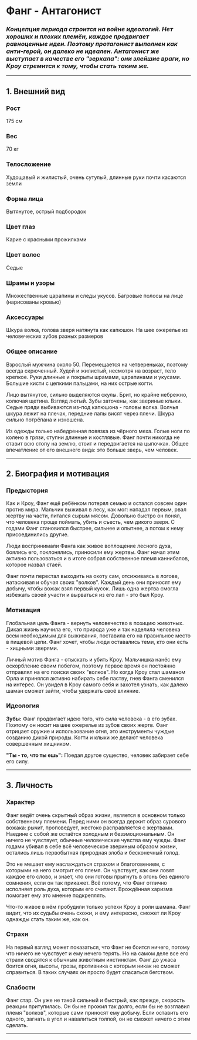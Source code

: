 # Фанг - Антагонист

### _Концепция периода строится на войне идеологий. Нет хороших и плохих племён, каждое продвигает равноценные идеи. Поэтому протагонист выполнен как анти-герой, он далеко не идеален. Антагонист же выступает в качестве его "зеркала": они злейшие враги, но Кроу стремится к тому, чтобы стать таким же._

---

## 1. Внешний вид

### Рост

175 см

### Вес

70 кг

### Телосложение

Худощавый и жилистый, очень сутулый, длинные руки почти касаются земли

### Форма лица

Вытянутое, острый подбородок

### Цвет глаз

Карие с красными прожилками

### Цвет волос

Седые

### Шрамы и узоры

Множественные царапины и следы укусов. Багровые полосы на лице (нарисованы кровью)

### Аксессуары

Шкура волка, голова зверя натянута как капюшон. На шее ожерелье из человеческих зубов разных размеров

### Общее описание

Взрослый мужчина около 50. Перемещается на четвереньках, поэтому всегда скрюченный. Худой и жилистый, несмотря на возраст, тело крепкое. Руки длинные и покрыты шрамами, царапинами и укусами. Большие кисти с цепкими пальцами, на них острые когти.

Лицо вытянутое, сильно выделяются скулы. Брит, но крайне небрежно, колючая щетина. Взгляд лютый. Зубы заточены, как звериные клыки. Седые пряди выбиваются из-под капюшона - головы волка. Волчья шкура лежит на плечах, передние лапы висят через плечи. Шкура сильно потрёпана и изношена.

Из одежды только набедренная повязка из чёрного меха. Голые ноги по колено в грязи, ступни длинные и костлявые. Фанг почти никогда не ставит всю стопу на землю, стоит и передвигается на цыпочках. Общее впечатление от его внешнего вида: это больше зверь, чем человек.

---

## 2. Биография и мотивация

### Предыстория

Как и Кроу, Фанг ещё ребёнком потерял семью и остался совсем один против мира. Мальчик выживал в лесу, как мог: нападал первым, рвал жертву на части, питался сырым мясом. Довольно быстро он понял, что человека проще поймать, убить и съесть, чем дикого зверя. С годами Фанг становился быстрее, сильнее и опытнее, а потом к нему присоединились другие.

Люди воспринимали Фанга как живое воплощение лесного духа, боялись его, поклонялись, приносили ему жертвы. Фанг начал этим активно пользоваться и в итоге собрал собственное племя каннибалов, которое назвал стаей.

Фанг почти перестал выходить на охоту сам, отсиживаясь в логове, натаскивая и обучая своих "волков". Каждый день они приносят ему добычу, чтобы вожак взял первый кусок. Лишь одна жертва смогла избежать своей участи и вырваться из его лап - это был Кроу.

### Мотивация

Глобальная цель Фанга - вернуть человечество в позицию животных. Дикая жизнь научила его, что природа уже и так наделила человека всем необходимым для выживания, поставила его на правильное место в пищевой цепи. Фанг хочет, чтобы люди оставались теми, кто они есть - хищными зверями.

Личный мотив Фанга - отыскать и убить Кроу. Мальчишка нанёс ему оскорбление своим побегом, поэтому первое время он постоянно отправлял на его поиски своих "волков". Но когда Кроу стал шаманом Орла и принялся активно набирать себе паству, гнев Фанга сменился на интерес. Он увидел в Кроу самого себя и захотел узнать, как далеко шаман сможет зайти, чтобы удержать своё влияние.

### Идеология

**Зубы:** Фанг продвигает идею того, что сила человека - в его зубах. Поэтому он носит на шее ожерелье из зубов своих жертв. Фанг отрицает оружие и использование огня, это инструменты чуждые созданию дикой природы. Когти и клыки же делают человека совершенным хищником. 

**"Ты - то, что ты ешь":** Поедая другое существо, человек забирает себе его силу. 

---

## 3. Личность

### Характер

Фанг ведёт очень скрытный образ жизни, является в основном только собственному племени. Перед ними он всегда держит образ сурового вожака: рычит, проповедует, жестоко расправляется с жертвами. Наедине с собой же остаётся холодным и безэмоциональным. Он ничего не чувствует, обычные человеческие чувства ему чужды. Фанг годами убивал в себе всё человеческое звериным образом жизни, остались лишь первобытная природная злоба и бесконечный голод.

Это не мешает ему наслаждаться страхом и благоговением, с которыми на него смотрит его племя. Он чувствует, как они ловят каждое его слово, и знает, что они готовы прыгнуть в огонь без единого сомнения, если он так прикажет. Всё потому, что Фанг отлично исполняет роль духа, которым его считают. Врождённая харизма помогает ему это мнение подкреплять.

Что-то живое в нём пробудили только успехи Кроу в роли шамана. Фанг видит, что их судьбы очень схожи, и ему интересно, сможет ли Кроу однажды стать таким же, как он.

### Страхи

На первый взгляд может показаться, что Фанг не боится ничего, потому что ничего не чувствует и ему нечего терять. Но на самом деле все его страхи сводятся к обычным животным инстинктам. Фанг до ужаса боится огня, высоты, грозы, противника с которым никак не сможет справиться. В таких случаях он просто будет спасаться бегством.

### Слабости

Фанг стар. Он уже не такой сильный и быстрый, как прежде, скорость реакции притупилась. Он бы не прожил так долго, если бы не возглавил племя "волков", которые сами приносят ему добычу. Если оставить его одного, загнать в угол и навалиться толпой, он не сможет ничего с этим сделать. 

---
